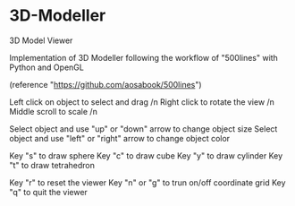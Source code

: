 # 3D-Modeller
3D Model Viewer

Implementation of 3D Modeller following the workflow of "500lines" with Python and OpenGL

(reference "https://github.com/aosabook/500lines")

Left click on object to select and drag /n
Right click to rotate the view /n
Middle scroll to scale /n

Select object and use "up" or "down" arrow to change object size
Select object and use "left" or "right" arrow to change object color

Key "s" to draw sphere
Key "c" to draw cube
Key "y" to draw cylinder
Key "t" to draw tetrahedron

Key "r" to reset the viewer
Key "n" or "g" to trun on/off coordinate grid 
Key "q" to quit the viewer
